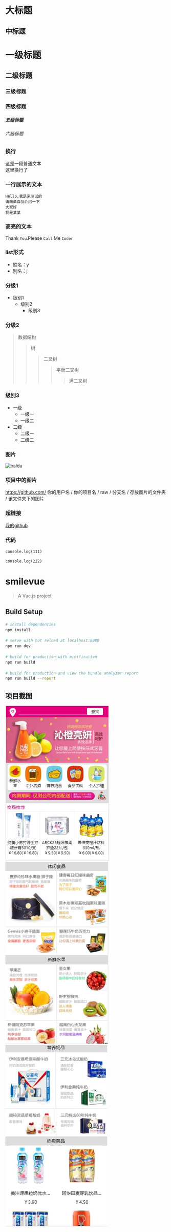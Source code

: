 大标题
=
中标题
-
# 一级标题
## 二级标题
### 三级标题
### 四级标题
##### 五级标题
###### 六级标题
### 换行
这是一段普通文本<br>
这里换行了<br>
### 一行展示的文本
    Hello,我是来测试的
    请简单自我介绍一下
    大家好
    我是某某
### 高亮的文本
Thank `You`.Please `Call` Me `Coder`<br>
### list形式
* 姓名：y<br>
* 别名：j<br>
### 分级1
* 级别1
  * 级别2
    * 级别3
### 分级2
>数据结构
>>树
>>>二叉树
>>>>平衡二叉树  
>>>>>满二叉树  
### 级别3
- 一级
  - 一级一
  - 一级二
- 二级
  - 二级一
  - 二级二

### 图片
![baidu](http://www.baidu.com/img/bdlogo.gif "百度logo")  

### 项目中的图片
https://github.com/ 你的用户名 / 你的项目名 / raw / 分支名 / 存放图片的文件夹 / 该文件夹下的图片

### 超链接
[我的github](https://github.com/yujianli "yjl")

### 代码
```
console.log(111)
```
```
console.log(222)
```

# smilevue

> A Vue.js project

## Build Setup

``` bash
# install dependencies
npm install

# serve with hot reload at localhost:8080
npm run dev

# build for production with minification
npm run build

# build for production and view the bundle analyzer report
npm run build --report
```

## 项目截图
![image](https://github.com/yujianli/VueProject/blob/master/src/assets/screenshot/intro_1.jpg)
![image](https://github.com/yujianli/VueProject/blob/master/src/assets/screenshot/intro_2.jpg)
![image](https://github.com/yujianli/VueProject/blob/master/src/assets/screenshot/intro_3.jpg)
